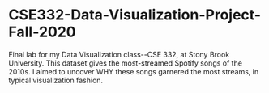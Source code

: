 # CSE332-Data-Visualization-Project-Fall-2020
Final lab for my Data Visualization class--CSE 332, at Stony Brook University.
This dataset gives the most-streamed Spotify songs of the 2010s.
I aimed to uncover WHY these songs garnered the most streams, in typical visualization fashion.
